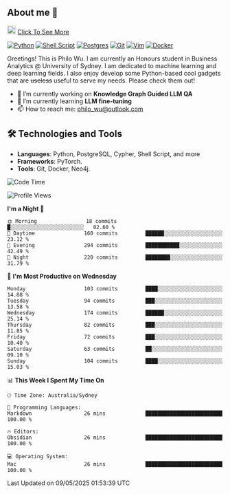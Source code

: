 ## About me 🤗

<a href="#"><img src="https://media.giphy.com/media/hvRJCLFzcasrR4ia7z/giphy.gif" width="20px" height="20px"></a> [Click To See More](https://codeboyphilo.github.io)

[![Python](https://img.shields.io/badge/python-3670A0?style=for-the-badge&logo=python&logoColor=ffdd54)](#)
[![Shell Script](https://img.shields.io/badge/shell_script-%23121011.svg?style=for-the-badge&logo=gnu-bash&logoColor=white)](#)
[![Postgres](https://img.shields.io/badge/postgres-%23316192.svg?style=for-the-badge&logo=postgresql&logoColor=white)](#)
[![Git](https://img.shields.io/badge/git-%23F05033.svg?style=for-the-badge&logo=git&logoColor=white)](#)
[![Vim](https://img.shields.io/badge/VIM-%2311AB00.svg?style=for-the-badge&logo=vim&logoColor=white)](#)
[![Docker](https://img.shields.io/badge/docker-%230db7ed.svg?style=for-the-badge&logo=docker&logoColor=white)](#)

Greetings! This is Philo Wu. I am currently an Honours student in Business Analytics \@ University of Sydney. I am dedicated to machine learning and deep learning fields. I also enjoy develop some Python-based cool gadgets that are ~~useless~~ useful to serve my needs. Please check them out!

- 🔭 I’m currently working on **Knowledge Graph Guided LLM QA**
- 🌱 I’m currently learning **LLM fine-tuning**
- 📫 How to reach me: philo_wu@outlook.com

## 🛠 Technologies and Tools
- **Languages**: Python, PostgreSQL, Cypher, Shell Script, and more
- **Frameworks**: PyTorch.
- **Tools**: Git, Docker, Neo4j.

<!--START_SECTION:waka-->
![Code Time](http://img.shields.io/badge/Code%20Time-750%20hrs%2017%20mins-blue)

![Profile Views](http://img.shields.io/badge/Profile%20Views-0-blue)

**I'm a Night 🦉** 

```text
🌞 Morning                18 commits          █░░░░░░░░░░░░░░░░░░░░░░░░   02.60 % 
🌆 Daytime                160 commits         ██████░░░░░░░░░░░░░░░░░░░   23.12 % 
🌃 Evening                294 commits         ███████████░░░░░░░░░░░░░░   42.49 % 
🌙 Night                  220 commits         ████████░░░░░░░░░░░░░░░░░   31.79 % 
```
📅 **I'm Most Productive on Wednesday** 

```text
Monday                   103 commits         ████░░░░░░░░░░░░░░░░░░░░░   14.88 % 
Tuesday                  94 commits          ███░░░░░░░░░░░░░░░░░░░░░░   13.58 % 
Wednesday                174 commits         ██████░░░░░░░░░░░░░░░░░░░   25.14 % 
Thursday                 82 commits          ███░░░░░░░░░░░░░░░░░░░░░░   11.85 % 
Friday                   72 commits          ███░░░░░░░░░░░░░░░░░░░░░░   10.40 % 
Saturday                 63 commits          ██░░░░░░░░░░░░░░░░░░░░░░░   09.10 % 
Sunday                   104 commits         ████░░░░░░░░░░░░░░░░░░░░░   15.03 % 
```


📊 **This Week I Spent My Time On** 

```text
🕑︎ Time Zone: Australia/Sydney

💬 Programming Languages: 
Markdown                 26 mins             █████████████████████████   100.00 % 

🔥 Editors: 
Obsidian                 26 mins             █████████████████████████   100.00 % 

💻 Operating System: 
Mac                      26 mins             █████████████████████████   100.00 % 
```


 Last Updated on 09/05/2025 01:53:39 UTC
<!--END_SECTION:waka-->
